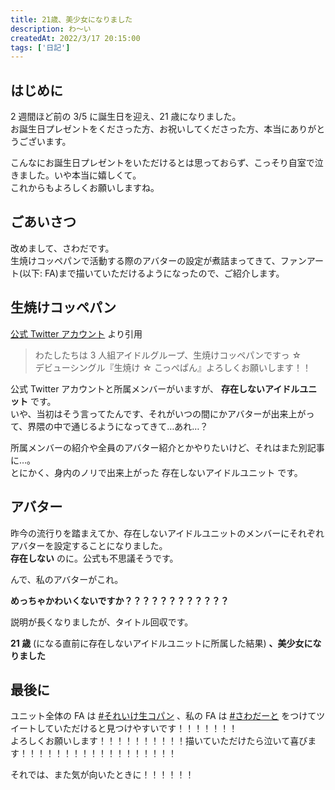 ```yaml
---
title: 21歳、美少女になりました
description: わ～い
createdAt: 2022/3/17 20:15:00
tags: ['日記']
---
```


## はじめに

2 週間ほど前の 3/5 に誕生日を迎え、21 歳になりました。  
お誕生日プレゼントをくださった方、お祝いしてくださった方、本当にありがとうございます。

<tweet-embed url="https://twitter.com/09224/status/1499767651681595392"></tweet-embed>

こんなにお誕生日プレゼントをいただけるとは思っておらず、こっそり自室で泣きました。いや本当に嬉しくて。  
これからもよろしくお願いしますね。

## ごあいさつ

改めまして、さわだです。  
生焼けコッペパンで活動する際のアバターの設定が煮詰まってきて、ファンアート(以下: FA)まで描いていただけるようになったので、ご紹介します。

## 生焼けコッペパン

[公式 Twitter アカウント](https://twitter.com/kuruntyu_love) より引用

> わたしたちは 3 人組アイドルグループ、生焼けコッペパンですっ ☆  
> デビューシングル『生焼け ☆ こっぺぱん』よろしくお願いします！！

公式 Twitter アカウントと所属メンバーがいますが、 **存在しないアイドルユニット** です。  
いや、当初はそう言ってたんです、それがいつの間にかアバターが出来上がって、界隈の中で通じるようになってきて…あれ…？

所属メンバーの紹介や全員のアバター紹介とかやりたいけど、それはまた別記事に…。  
とにかく、身内のノリで出来上がった 存在しないアイドルユニット です。

## アバター

昨今の流行りを踏まえてか、存在しないアイドルユニットのメンバーにそれぞれアバターを設定することになりました。  
**存在しない** のに。公式も不思議そうです。

<tweet-embed url="https://twitter.com/kuruntyu_love/status/1503335094899027969"></tweet-embed>

んで、私のアバターがこれ。

<tweet-embed url="https://twitter.com/kuruntyu_love/status/1502591751122345987"></tweet-embed>

**めっちゃかわいくないですか？？？？？？？？？？？？**

説明が長くなりましたが、タイトル回収です。

**21 歳** (になる直前に存在しないアイドルユニットに所属した結果) **、美少女になりました**

## 最後に

ユニット全体の FA は [#それいけ生コパン](https://twitter.com/search?q=%23%E3%81%9D%E3%82%8C%E3%81%84%E3%81%91%E7%94%9F%E3%82%B3%E3%83%91%E3%83%B3) 、私の FA は [#さわだーと](https://twitter.com/search?q=%23%E3%81%95%E3%82%8F%E3%81%A0%E3%83%BC%E3%81%A8) をつけてツイートしていただけると見つけやすいです！！！！！！！  
よろしくお願いします！！！！！！！！！！描いていただけたら泣いて喜びます！！！！！！！！！！！！！！！！！！

それでは、また気が向いたときに！！！！！！

<script>
    import TweetEmbed from '../../components/tweet-embed';
    export default {
        components: {TweetEmbed}
    };
</script>
